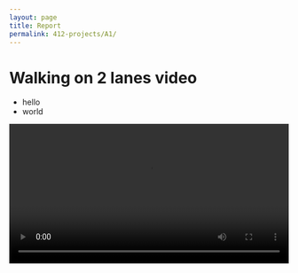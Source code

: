 ```yaml
---
layout: page
title: Report
permalink: 412-projects/A1/
---
```


# Walking on 2 lanes video
- hello 
- world
<video controls style="width: 100%; height: auto;">
    <source src="{{ site.baseurl }}/assets/videos/412-exercise1-straight-line.mp4" type="video/mp4">
    Your browser does not support the video tag.
</video>




